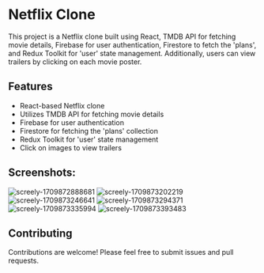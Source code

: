 # Netflix Clone

This project is a Netflix clone built using React, TMDB API for fetching movie details, Firebase for user authentication, Firestore to fetch the 'plans', and Redux Toolkit for 'user' state management. Additionally, users can view trailers by clicking on each movie poster.

## Features

- React-based Netflix clone
- Utilizes TMDB API for fetching movie details
- Firebase for user authentication
- Firestore for fetching the 'plans' collection
- Redux Toolkit for 'user' state management
- Click on images to view trailers


## Screenshots:
![screely-1709872888681](https://github.com/ajzal-byte/netflix-clone/assets/128743693/93ca786e-9485-4eab-8f5a-d005bb08e6b2)
![screely-1709873202219](https://github.com/ajzal-byte/netflix-clone/assets/128743693/54ebff7b-bba2-48f6-a65a-55231f8acb48)
![screely-1709873246641](https://github.com/ajzal-byte/netflix-clone/assets/128743693/eab8638e-4d92-4e12-8f0d-0b0262aa0e7c)
![screely-1709873294371](https://github.com/ajzal-byte/netflix-clone/assets/128743693/2abf377e-9fc1-4490-bb72-9a3c46c76b1b)
![screely-1709873335994](https://github.com/ajzal-byte/netflix-clone/assets/128743693/933a4260-6522-4c87-aab8-9da1cc23065f)
![screely-1709873393483](https://github.com/ajzal-byte/netflix-clone/assets/128743693/4f7913d8-eac7-46d2-841b-dd92fd2027b3)


## Contributing

Contributions are welcome! Please feel free to submit issues and pull requests.
